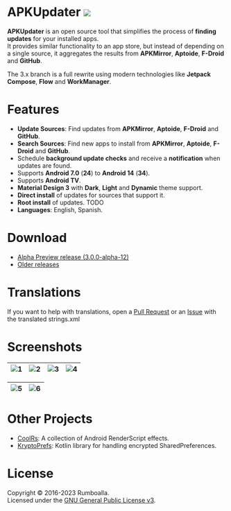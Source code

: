 # APKUpdater [![](https://github.com/rumboalla/apkupdater/workflows/Android%20Build/badge.svg)](https://github.com/rumboalla/apkupdater/actions?query=workflow%3A%22Android+Build%22)
**APKUpdater** is an open source tool that simplifies the process of **finding updates** for your installed apps.  
It provides similar functionality to an app store, but instead of depending on a single source, it aggregates the results from **APKMirror**, **Aptoide**, **F-Droid** and **GitHub**.

The 3.x branch is a full rewrite using modern technologies like **Jetpack Compose**, **Flow** and **WorkManager**.

# Features
* **Update Sources**: Find updates from **APKMirror**, **Aptoide**, **F-Droid** and **GitHub**.
* **Search Sources**: Find new apps to install from **APKMirror**, **Aptoide**, **F-Droid** and **GitHub**.
* Schedule **background update checks** and receive a **notification** when updates are found.
* Supports **Android 7.0** (**24**) to **Android 14** (**34**).
* Supports **Android TV**.
* **Material Design 3** with **Dark**, **Light** and **Dynamic** theme support.
* **Direct install** of updates for sources that support it.
* **Root install** of updates. TODO
* **Languages**: English, Spanish.

# Download
* [Alpha Preview release (3.0.0-alpha-12)](https://github.com/rumboalla/apkupdater/releases/download/3.0.0-alpha-12/app-debug.apk)
* [Older releases](https://github.com/rumboalla/apkupdater/releases)

# Translations
If you want to help with translations, open a [Pull Request](https://github.com/rumboalla/apkupdater/pulls) or an [Issue](https://github.com/rumboalla/apkupdater/issues) with the translated strings.xml

# Screenshots
| ![1](https://github.com/rumboalla/apkupdater/assets/21153554/d881f850-797b-4acb-bfbf-6c9371841400) | ![2](https://github.com/rumboalla/apkupdater/assets/21153554/ff44772f-2114-4722-821c-e1f552e282a4) | ![3](https://github.com/rumboalla/apkupdater/assets/21153554/09dd649d-3488-4c26-aac1-e1d736a0be88) | ![4](https://github.com/rumboalla/apkupdater/assets/21153554/c1bf5cc2-0ddf-4739-972d-49eeaaeba120) |
|----------------------------------------------------------------------------------------------------|----------------------------------------------------------------------------------------------------|----------------------------------------------------------------------------------------------------|----------------------------------------------------------------------------------------------------|

| ![5](https://github.com/rumboalla/apkupdater/assets/21153554/b6ef8b65-6483-482c-a363-220d70dd1f13) | ![6](https://github.com/rumboalla/apkupdater/assets/21153554/e02fb243-12db-47df-8927-fca6e247eca0) |
|----------------------------------------------------------------------------------------------------|----------------------------------------------------------------------------------------------------|

# Other Projects
* [CoolRs](https://github.com/rumboalla/coolrs): A collection of Android RenderScript effects. 
* [KryptoPrefs](https://github.com/rumboalla/KryptoPrefs): Kotlin library for handling encrypted SharedPreferences.

# License
Copyright &copy; 2016-2023 Rumboalla.  
Licensed under the [GNU General Public License v3](https://www.gnu.org/licenses/gpl-3.0.en.html).
